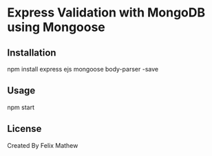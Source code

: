 # Express Validation with MongoDB using Mongoose

## Installation

npm install express ejs mongoose body-parser -save

## Usage

npm start

## License
Created By Felix Mathew